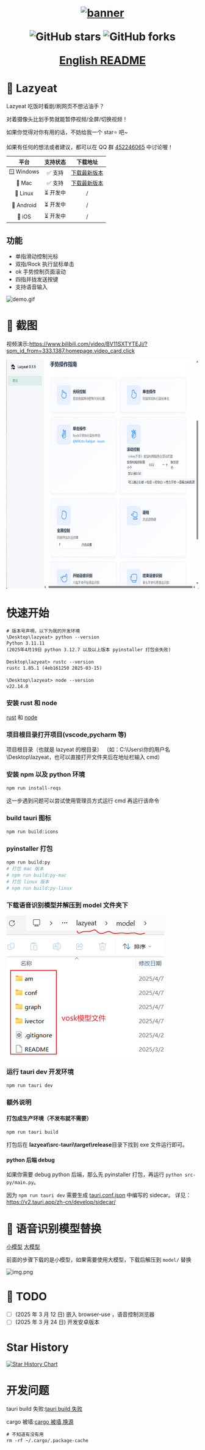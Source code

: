 <h1 align="center">
  <a href="https://github.com/maplelost/lazy-eat/releases">
    <img src="https://github.com/maplelost/lazy-eat/blob/master/public/lazyeat.png?raw=true" width="150" height="150" alt="banner" /><br>
  </a>
<div align="center">

![GitHub stars](https://img.shields.io/github/stars/maplelost/lazyeat)
![GitHub forks](https://img.shields.io/github/forks/maplelost/lazyeat?style=flat)

[English README](README_EN.md)

</div>
</h1>

# 🍕 Lazyeat

Lazyeat 吃饭时看剧/刷网页不想沾油手？

对着摄像头比划手势就能暂停视频/全屏/切换视频！

如果你觉得对你有用的话，不妨给我一个 star⭐ 吧~

如果有任何的想法或者建议，都可以在 QQ 群 [452246065](https://jq.qq.com/?_wv=1027&k=452246065) 中讨论喔！

|    平台    | 支持状态  |                               下载地址                               |
| :--------: | :-------: | :------------------------------------------------------------------: |
| 🪟 Windows |  ✅ 支持  | [下载最新版本](https://github.com/maplelost/lazyeat/releases/latest) |
|   🍎 Mac   |  ✅ 支持  | [下载最新版本](https://github.com/maplelost/lazyeat/releases/latest) |
|  🐧 Linux  | ⏳ 开发中 |                                  /                                   |
| 🤖 Android | ⏳ 开发中 |                                  /                                   |
|   📱 iOS   | ⏳ 开发中 |                                  /                                   |

## 功能

- 单指滑动控制光标
- 双指/Rock 执行鼠标单击
- ok 手势控制页面滚动
- 四指并拢发送按键
- 支持语音输入

![demo.gif](.readme/demo.gif)

# 🌠 截图

视频演示:https://www.bilibili.com/video/BV11SXTYTEJi/?spm_id_from=333.1387.homepage.video_card.click

<div align="center">
<img src=.readme/img.png width="800" height="600" />
</div>

# 快速开始

```
# 版本号声明，以下为我的开发环境
\Desktop\lazyeat> python --version
Python 3.11.11
(2025年4月19日 python 3.12.7 以及以上版本 pyinstaller 打包会失败)

Desktop\lazyeat> rustc --version
rustc 1.85.1 (4eb161250 2025-03-15)

\Desktop\lazyeat> node --version
v22.14.0
```

### 安装 rust 和 node

[rust](https://www.rust-lang.org/zh-CN/tools/install) 和 [node](https://nodejs.org/zh-cn/)

### 项目根目录打开项目(vscode,pycharm 等)

项目根目录（也就是 lazyeat 的根目录）
（如：C:\Users\你的用户名\Desktop\lazyeat，也可以直接打开文件夹后在地址栏输入 cmd）

### 安装 npm 以及 python 环境

```bash
npm run install-reqs
```

这一步遇到问题可以尝试使用管理员方式运行 cmd 再运行该命令

### build tauri 图标

```bash
npm run build:icons
```

### pyinstaller 打包

```bash
npm run build:py
# 打包 mac 版本
# npm run build:py-mac
# 打包 linux 版本
# npm run build:py-linux
```

### 下载语音识别模型并解压到 model 文件夹下

![img.png](.readme/img_model_example_inside.png)

### 运行 tauri dev 开发环境

```bash
npm run tauri dev
```

### 额外说明

#### 打包成生产环境（不发布就不需要）

```bash
npm run tauri build
```

打包后在 **lazyeat\src-tauri\target\release**目录下找到 exe 文件运行即可。

#### python 后端 debug

如果你需要 debug python 后端，那么先 pyinstaller 打包，再运行 `python src-py/main.py`。

因为 `npm run tauri dev` 需要生成 [tauri.conf.json](src-tauri/tauri.conf.json) 中编写的 sidecar。
详见：https://v2.tauri.app/zh-cn/develop/sidecar/

# 📢 语音识别模型替换

[小模型](https://alphacephei.com/vosk/models/vosk-model-small-cn-0.22.zip) [大模型](https://alphacephei.com/vosk/models/vosk-model-cn-0.22.zip)

前面的步骤下载的是小模型，如果需要使用大模型，下载后解压到 `model/` 替换

![img.png](.readme/img_model_example.png)

# 📝 TODO

- [ ] (2025 年 3 月 12 日) 嵌入 browser-use ，语音控制浏览器
- [ ] (2025 年 3 月 24 日) 开发安卓版本

[//]: # "# 📚 References"

# Star History

[![Star History Chart](https://api.star-history.com/svg?repos=maplelost/lazyeat&type=Date)](https://www.star-history.com/#maplelost/lazyeat&Date)

# 开发问题

tauri build 失败:[tauri build 失败](https://github.com/tauri-apps/tauri/issues/7338)

cargo 被墙:[cargo 被墙,换源](https://www.chenreal.com/post/599)

```
# 不知道有没有用
rm -rf ~/.cargo/.package-cache
```
